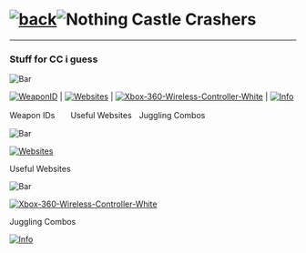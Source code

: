 # [![back](https://cdn.discordapp.com/emojis/887168885747511396?size=32)](https://dxrpy.github.io/Dxrpys-Garbage-Website)![`Nothing`](https://cdn.discordapp.com/attachments/584355797366997002/889386862916014090/nothing.png) Castle Crashers

---

### Stuff for CC i guess

![`Bar`](https://cdn.discordapp.com/attachments/584355797366997002/889006586406772746/4M7IWwP.png)

[![`WeaponID`](https://user-images.githubusercontent.com/64295233/136686614-21ef83d4-40bd-406a-bede-29dd1ca9f882.png)](https://dxrpy.github.io/Dxrpys-Garbage-Website/castlecrashers/weapons) | [![`Websites`](https://user-images.githubusercontent.com/64295233/136686774-0bc3bed0-10ae-422d-81e5-a9f3fbbe3209.png)](https://dxrpy.github.io/Dxrpys-Garbage-Website/castlecrashers/websites) | [![Xbox-360-Wireless-Controller-White](https://user-images.githubusercontent.com/64295233/139616117-fe90848c-4276-4fa8-ba9d-1c46f39fac19.png)](https://dxrpy.github.io/Dxrpys-Garbage-Website/castlecrashers/juggles) | [![`Info`](https://cdn.discordapp.com/attachments/503005122784264203/919436368441139200/15036912178-open-book-png-image.png)](https://dxrpy.github.io/Dxrpys-Garbage-Website/castlecrashers/juggles)

Weapon IDs &nbsp; &nbsp; &nbsp; Useful WebsitesㅤJuggling Combos

![`Bar`](https://cdn.discordapp.com/attachments/584355797366997002/889006586406772746/4M7IWwP.png)

[![`Websites`](https://user-images.githubusercontent.com/64295233/136686774-0bc3bed0-10ae-422d-81e5-a9f3fbbe3209.png)](https://dxrpy.github.io/Dxrpys-Garbage-Website/castlecrashers/websites)

Useful Websites

![`Bar`](https://cdn.discordapp.com/attachments/584355797366997002/889006586406772746/4M7IWwP.png)

[![Xbox-360-Wireless-Controller-White](https://user-images.githubusercontent.com/64295233/139616117-fe90848c-4276-4fa8-ba9d-1c46f39fac19.png)](https://dxrpy.github.io/Dxrpys-Garbage-Website/castlecrashers/juggles)

Juggling Combos


[![`Info`](https://cdn.discordapp.com/attachments/503005122784264203/919436368441139200/15036912178-open-book-png-image.png)](https://dxrpy.github.io/Dxrpys-Garbage-Website/castlecrashers/juggles)
